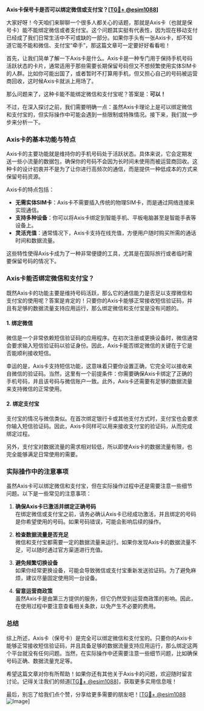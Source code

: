 **Axis卡保号卡是否可以绑定微信或支付宝？[[TG💪+ @esim1088](https://t.me/s/esim1088)]**

大家好呀！今天咱们来聊聊一个很多人都关心的话题，那就是Axis卡（也就是保号卡）能不能绑定微信或者支付宝。这个问题其实挺有代表性，因为现在移动支付已经成了我们日常生活中不可或缺的一部分。如果你手头有一张Axis卡，却不知道它能不能和微信、支付宝“牵手”，那这篇文章可一定要好好看看啦！

首先，让我们简单了解一下Axis卡是什么。Axis卡是一种专门用于保持手机号码活跃状态的卡片，通常适用于那些需要长期保留号码但又不想频繁使用实体SIM卡的人群。比如你可能出国了，或者暂时不打算用手机，但又担心自己的号码被运营商回收，这时候Axis卡就派上用场了。

那么问题来了，这种卡能不能绑定微信和支付宝呢？答案是：**可以！**

不过，在深入探讨之前，我们需要明确一点：虽然Axis卡理论上是可以绑定微信和支付宝的，但实际操作中可能会遇到一些限制或特殊情况。接下来，我们就一步步来分析一下。

### Axis卡的基本功能与特点

Axis卡的主要功能就是维持你的手机号码处于活跃状态。具体来说，它会定期发送一些小流量的数据包，确保你的号码不会因为长时间未使用而被运营商回收。这种卡的设计初衷并不是为了让你进行高频次的通信，而是提供一种低成本的方式来保留号码资源。

Axis卡的特点包括：

- **无需实体SIM卡**：Axis卡不需要插入传统的物理SIM卡，而是通过网络连接来实现通信。
- **支持多种设备**：你可以将Axis卡绑定到智能手机、平板电脑甚至是智能手表等设备上。
- **灵活充值**：通常情况下，Axis卡支持在线充值，方便用户随时购买所需的通话时间和数据流量。

这些特性使得Axis卡成为了一种非常便捷的工具，尤其是在国际旅行或者临时需要保留号码的情况下。

### Axis卡能否绑定微信和支付宝？

既然Axis卡的功能主要是维持号码活跃，那么它的通信能力是否足以支撑微信和支付宝的使用呢？答案是肯定的！只要你的Axis卡能够正常接收短信验证码，并且有足够的数据流量支持应用运行，那么绑定微信和支付宝是没有问题的。

#### 1. 绑定微信

微信是一个非常依赖短信验证码的应用程序。在初次注册或更换设备时，微信通常会要求输入短信验证码以验证身份。因此，Axis卡能否绑定微信的关键在于它是否能顺利接收短信。

幸运的是，Axis卡支持短信功能，这意味着只要你设置正确，它完全可以接收来自微信的验证码。当然，这里有一个前提条件：你需要确保Axis卡绑定了正确的手机号码，并且该号码与微信账户一致。此外，Axis卡还需要有足够的数据流量来支持微信的正常使用。

#### 2. 绑定支付宝

支付宝的情况与微信类似。在首次绑定银行卡或其他支付方式时，支付宝也会要求你输入短信验证码。因此，Axis卡同样可以用来接收支付宝的验证码，从而完成绑定过程。

另外，支付宝对数据流量的需求相对较低，所以即使Axis卡的数据流量有限，也完全能够满足日常使用的需要。

### 实际操作中的注意事项

虽然Axis卡可以绑定微信和支付宝，但在实际操作过程中还是需要注意一些细节问题。以下是一些常见的注意事项：

1. **确保Axis卡已激活并绑定正确号码**  
   在绑定微信或支付宝之前，请务必确认Axis卡已经成功激活，并且绑定的号码是你希望使用的号码。如果号码错误，可能会影响后续的操作。

2. **检查数据流量是否充足**  
   微信和支付宝都需要一定的数据流量来运行。如果你发现Axis卡的数据流量不足，可以随时通过官方渠道进行充值。

3. **避免频繁切换设备**  
   如果你经常更换设备，可能会导致微信或支付宝重新发送验证码。为了避免麻烦，建议尽量固定使用同一台设备。

4. **留意运营商政策**  
   虽然Axis卡是由第三方提供的服务，但它仍然受到运营商政策的影响。因此，在使用过程中要注意查看相关条款，以免产生不必要的费用。

### 总结

综上所述，Axis卡（保号卡）是完全可以绑定微信和支付宝的。只要你的Axis卡能够正常接收短信验证码，并且具备足够的数据流量支持应用运行，那么绑定这两个平台就没有任何问题。当然，在实际操作中还需要注意一些细节问题，比如确保号码正确、数据流量充足等。

希望这篇文章对你有所帮助！如果你还有其他关于Axis卡的问题，欢迎随时留言讨论。记得关注我们的频道[[TG💪+ @esim1088](https://t.me/s/esim1088)]，获取更多实用信息哦！

最后，别忘了给我们点个赞，分享给更多需要的朋友吧！[[TG💪+ @esim1088](https://t.me/s/esim1088) ![Image](https://i.postimg.cc/4NQfJmqS/Snipaste-2025-05-13-00-14-12.png)]
